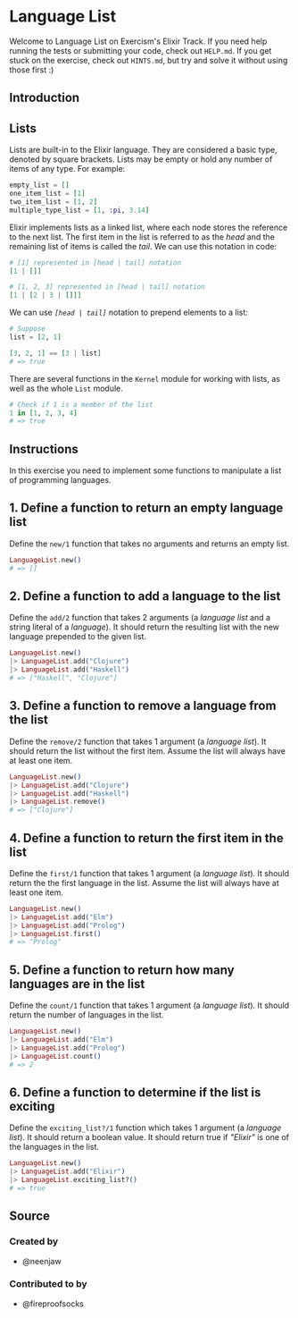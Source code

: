 # Language List

Welcome to Language List on Exercism's Elixir Track.
If you need help running the tests or submitting your code, check out `HELP.md`.
If you get stuck on the exercise, check out `HINTS.md`, but try and solve it without using those first :)

## Introduction

## Lists

Lists are built-in to the Elixir language. They are considered a basic type, denoted by square brackets. Lists may be empty or hold any number of items of any type. For example:

```elixir
empty_list = []
one_item_list = [1]
two_item_list = [1, 2]
multiple_type_list = [1, :pi, 3.14]
```

Elixir implements lists as a linked list, where each node stores the reference to the next list. The first item in the list is referred to as the _head_ and the remaining list of items is called the _tail_. We can use this notation in code:

```elixir
# [1] represented in [head | tail] notation
[1 | []]

# [1, 2, 3] represented in [head | tail] notation
[1 | [2 | 3 | []]]
```

We can use _`[head | tail]`_ notation to prepend elements to a list:

```elixir
# Suppose
list = [2, 1]

[3, 2, 1] == [3 | list]
# => true
```

There are several functions in the `Kernel` module for working with lists, as well as the whole `List` module.

```elixir
# Check if 1 is a member of the list
1 in [1, 2, 3, 4]
# => true
```

## Instructions

In this exercise you need to implement some functions to manipulate a list of programming languages.

## 1. Define a function to return an empty language list

Define the `new/1` function that takes no arguments and returns an empty list.

```elixir
LanguageList.new()
# => []
```

## 2. Define a function to add a language to the list

Define the `add/2` function that takes 2 arguments (a _language list_ and a string literal of a _language_). It should return the resulting list with the new language prepended to the given list.

```elixir
LanguageList.new()
|> LanguageList.add("Clojure")
|> LanguageList.add("Haskell")
# => ["Haskell", "Clojure"]
```

## 3. Define a function to remove a language from the list

Define the `remove/2` function that takes 1 argument (a _language list_). It should return the list without the first item. Assume the list will always have at least one item.

```elixir
LanguageList.new()
|> LanguageList.add("Clojure")
|> LanguageList.add("Haskell")
|> LanguageList.remove()
# => ["Clojure"]
```

## 4. Define a function to return the first item in the list

Define the `first/1` function that takes 1 argument (a _language list_). It should return the the first language in the list. Assume the list will always have at least one item.

```elixir
LanguageList.new()
|> LanguageList.add("Elm")
|> LanguageList.add("Prolog")
|> LanguageList.first()
# => "Prolog"
```

## 5. Define a function to return how many languages are in the list

Define the `count/1` function that takes 1 argument (a _language list_). It should return the number of languages in the list.

```elixir
LanguageList.new()
|> LanguageList.add("Elm")
|> LanguageList.add("Prolog")
|> LanguageList.count()
# => 2
```

## 6. Define a function to determine if the list is exciting

Define the `exciting_list?/1` function which takes 1 argument (a _language list_). It should return a boolean value. It should return true if _"Elixir"_ is one of the languages in the list.

```elixir
LanguageList.new()
|> LanguageList.add("Elixir")
|> LanguageList.exciting_list?()
# => true
```

## Source

### Created by

- @neenjaw

### Contributed to by

- @fireproofsocks